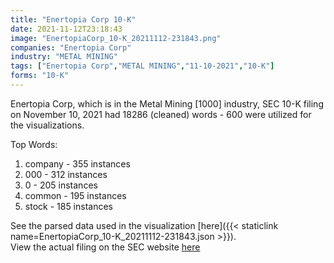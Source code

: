 ```yaml
---
title: "Enertopia Corp 10-K"
date: 2021-11-12T23:18:43
image: "EnertopiaCorp_10-K_20211112-231843.png"
companies: "Enertopia Corp"
industry: "METAL MINING"
tags: ["Enertopia Corp","METAL MINING","11-10-2021","10-K"]
forms: "10-K"
---
```

Enertopia Corp, which is in the Metal Mining [1000] industry, SEC 10-K filing on November 10, 2021 had 18286 (cleaned) words - 600 were utilized for the visualizations.

Top Words:
1. company - 355 instances
2. 000 - 312 instances
3. 0 - 205 instances
4. common - 195 instances
5. stock - 185 instances


See the parsed data used in the visualization [here]({{< staticlink name=EnertopiaCorp_10-K_20211112-231843.json >}}).  
View the actual filing on the SEC website [here](https://www.sec.gov/Archives/edgar/data/1346022/0001062993-21-010561.txt)